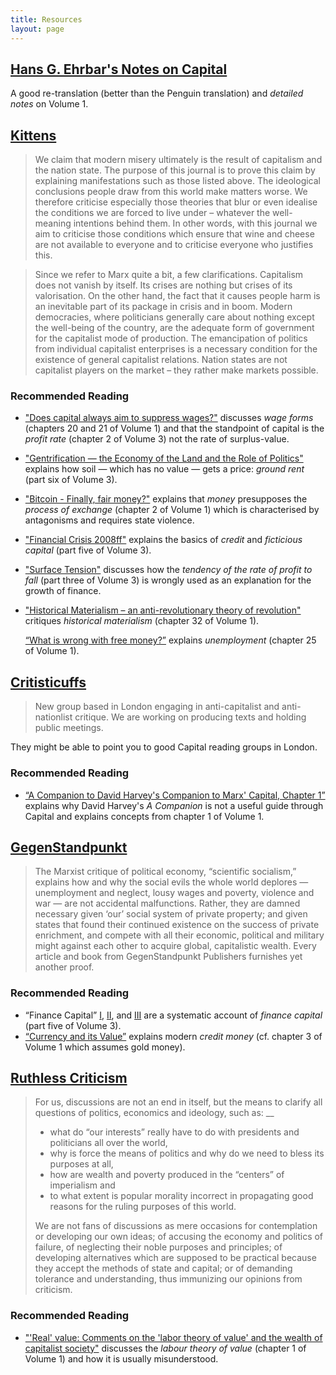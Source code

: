 ```yaml
---
title: Resources
layout: page
---
```


## [Hans G. Ehrbar's Notes on Capital](http://content.csbs.utah.edu/~ehrbar/akmc.htm) ##

A good re-translation (better than the Penguin translation) and *detailed notes* on Volume&nbsp;1.

## [Kittens](http://antinational.org/en/publications) ##

> We claim that modern misery ultimately is the result of capitalism and the nation state. The purpose of this journal is to prove this claim by explaining manifestations such as those listed above. The ideological conclusions people draw from this world make matters worse. We therefore criticise especially those theories that blur or even idealise the conditions we are forced to live under – whatever the well-meaning intentions behind them. In other words, with this journal we aim to criticise those conditions which ensure that wine and cheese are not available to everyone and to criticise everyone who justifies this.

> Since we refer to Marx quite a bit, a few clarifications. Capitalism does not vanish by itself. Its crises are nothing but crises of its valorisation. On the other hand, the fact that it causes people harm is an inevitable part of its package in crisis and in boom. Modern democracies, where politicians generally care about nothing except the well-being of the country, are the adequate form of government for the capitalist mode of production. The emancipation of politics from individual capitalist enterprises is a necessary condition for the existence of general capitalist relations. Nation states are not capitalist players on the market – they rather make markets possible.

### Recommended Reading ###

* ["Does capital always aim to suppress wages?"](http://antinational.org/en/wage-and-profit-rate) discusses *wage forms* (chapters&nbsp;20 and 21 of Volume&nbsp;1) and that the standpoint of capital is the *profit rate* (chapter&nbsp;2 of Volume&nbsp;3) not the rate of surplus-value.

* ["Gentrification — the Economy of the Land and the Role of Politics"](http://antinational.org/en/gentrification-economy-land-and-role-politics)
  explains how soil — which has no value — gets a price: *ground rent* (part six of Volume&nbsp;3).

* ["Bitcoin - Finally, fair money?"](http://antinational.org/en/bitcoin-finally-fair-money) explains that *money* presupposes the *process of exchange* (chapter 2 of Volume&nbsp;1) which is characterised by antagonisms and requires state violence.

* ["Financial Crisis 2008ff"](http://antinational.org/en/financial-crisis-2008ff)
  explains the basics of  *credit* and *ficticious capital* (part five of Volume&nbsp;3).

* ["Surface Tension"](http://antinational.org/en/surface-tension) discusses how the *tendency of the rate of profit to fall*
  (part three of Volume&nbsp;3) is wrongly used as an explanation for the growth of finance.

* ["Historical Materialism – an anti-revolutionary theory of revolution"](http://antinational.org/en/historical-materialism) critiques *historical
  materialism* (chapter&nbsp;32 of Volume&nbsp;1).

  [“What is wrong with free money?”](https://antinational.org/en/what-wrong-free-money/) explains *unemployment* (chapter&nbsp;25 of Volume&nbsp;1).

## [Critisticuffs](http://critisticuffs.org/) ##

> New group based in London engaging in anti-capitalist and anti-nationlist critique. We are working on producing texts and holding public meetings.

They might be able to point you to good Capital reading groups in London.

### Recommended Reading ###

* [“A Companion to David Harvey's Companion to Marx' Capital, Chapter&nbsp;1”](http://critisticuffs.org/events/dont-read-marx-with-harvey/) explains why David Harvey's *A Companion* is not a useful guide through Capital and explains concepts from chapter 1 of Volume&nbsp;1.

## [GegenStandpunkt](http://www.gegenstandpunkt.com/english/en_index.html) ##

> The Marxist critique of political economy, “scientific socialism,” explains how and why the social evils the whole world deplores — unemployment and neglect, lousy wages and poverty, violence and war — are not accidental malfunctions. Rather, they are damned necessary given ‘our’ social system of private property; and given states that found their continued existence on the success of private enrichment, and compete with all their economic, political and military might against each other to acquire global, capitalistic wealth. Every article and book from GegenStandpunkt Publishers furnishes yet another proof.

### Recommended Reading ###

* “Finance Capital” [I](http://www.gegenstandpunkt.com/english/fin-cap/fin-cap-I.html), [II](http://www.gegenstandpunkt.com/english/fin-cap/fin-cap-II.html), and [III](http://www.gegenstandpunkt.com/english/fin-cap/fin-cap-III.html) are a systematic account of *finance capital* (part five of Volume&nbsp;3).
* [“Currency and its Value”](http://www.gegenstandpunkt.com/english/currency.html) explains modern *credit money* (cf. chapter 3 of Volume&nbsp;1 which assumes gold money).

## [Ruthless Criticism](http://www.ruthlesscriticism.com) ##

> For us, discussions are not an end in itself, but the means to clarify all
> questions of politics, economics and ideology, such as:
> __
> * what do “our interests” really have to do with presidents and politicians all over the world,
> * why is force the means of politics and why do we need to bless its purposes at all,
> * how are wealth and poverty produced in the “centers” of imperialism and
> * to what extent is popular morality incorrect in propagating good reasons for the ruling purposes of this world.
>
> We are not fans of discussions as mere occasions for contemplation or developing our own ideas; of accusing the economy and politics of failure, of neglecting their noble purposes and principles; of developing alternatives which are supposed to be practical because they accept the methods of state and capital; or of demanding tolerance and understanding, thus immunizing our opinions from criticism.

### Recommended Reading ###

 * ["'Real' value: Comments on the 'labor theory of value' and the wealth of capitalist society"](http://www.ruthlesscriticism.com/realvalue.htm) discusses the *labour theory of value* (chapter&nbsp;1 of Volume&nbsp;1) and how it is usually misunderstood.
